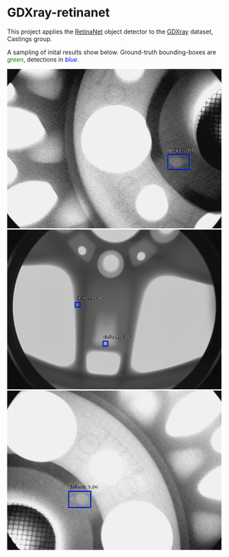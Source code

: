 # GDXray-retinanet

This project applies the [RetinaNet](https://arxiv.org/abs/1708.02002) object detector to the [GDXray](http://dmery.ing.puc.cl/index.php/material/gdxray/) dataset, Castings group.

A sampling of inital results show below. 
Ground-truth bounding-boxes are <span style="color:green">*green*</span>, detections in <span style="color:blue">*blue*</span>.

 <img src="keras_retinanet/bin/results/1000.png" alt="Logo Title Text 1" width="500px"/>
 <img src="keras_retinanet/bin/results/1001.png" alt="Logo Title Text 1" width="500px"/>
 <img src="keras_retinanet/bin/results/1002.png" alt="Logo Title Text 1" width="500px"/>

